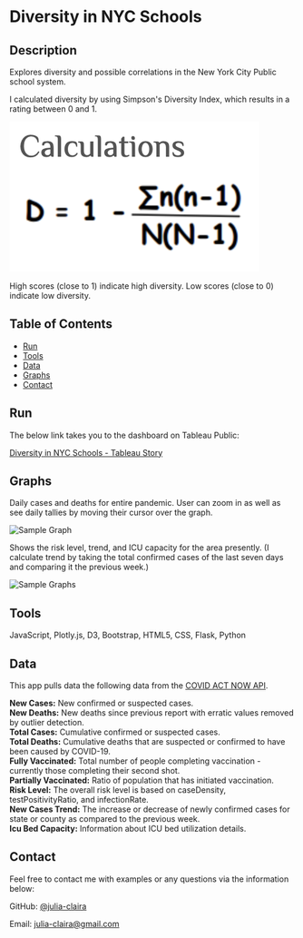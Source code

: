 # Diversity in NYC Schools

## Description 

Explores diversity and possible correlations in the New York City Public school system.

I calculated diversity by using Simpson's Diversity Index, which results in a rating between 0 and 1.

![Simson's Diversity Index formula](Resources/formula.png)

High scores (close to 1) indicate high diversity.
Low scores (close to 0) indicate low diversity.

## Table of Contents
* [Run](#Results)
* [Tools](#Tools)
* [Data](#Data)
* [Graphs](#Graphs)
* [Contact](#Contact)



## Run

The below link takes you to the dashboard on Tableau Public:

[Diversity in NYC Schools - Tableau Story](https://public.tableau.com/app/profile/julia4245/viz/NYC_School_Stats/NYC_Diversity_Story?publish=yes)


  
## Graphs

Daily cases and deaths for entire pandemic. User can zoom in as well as see daily tallies by moving their cursor over the graph.  

![Sample Graph](static/graph_sample.png)

Shows the risk level, trend, and ICU capacity for the area presently. (I calculate trend by taking the total confirmed cases of the last seven days and comparing it the previous week.)

![Sample Graphs](static/graphs_3.png)



## Tools

JavaScript, Plotly.js, D3, Bootstrap, HTML5, CSS, Flask, Python



## Data

This app pulls data the following data from the [COVID ACT NOW API](https://apidocs.covidactnow.org/).

<b>New Cases:</b>  New confirmed or suspected cases.<br>
<b>New Deaths:</b>  New deaths since previous report with erratic values removed by outlier detection.<br>
<b>Total Cases:</b>  Cumulative confirmed or suspected cases.<br>
<b>Total Deaths:</b>  Cumulative deaths that are suspected or confirmed to have been caused by COVID-19.<br>
<b>Fully Vaccinated:</b>  Total number of people completing vaccination - currently those completing their second shot.<br>
<b>Partially Vaccinated:</b>  Ratio of population that has initiated vaccination.<br>
<b>Risk Level:</b>  The overall risk level is based on caseDensity, testPositivityRatio, and infectionRate.<br>
<b>New Cases Trend:</b>  The increase or decrease of newly confirmed cases for state or county as compared to the previous week.<br>
<b>Icu Bed Capacity:</b>  Information about ICU bed utilization details.<br>



## Contact

Feel free to contact me with examples or any questions via the information below:

GitHub: [@julia-claira](https://api.github.com/users/julia-claira)

Email: julia-claira@gmail.com
